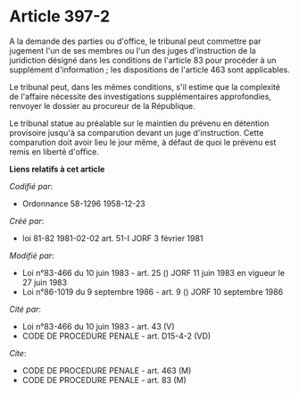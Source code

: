 # Article 397-2

A la demande des parties ou d'office, le tribunal peut commettre par jugement l'un de ses membres ou l'un des juges
d'instruction de la juridiction désigné dans les conditions de l'article 83 pour procéder à un supplément d'information ; les
dispositions de l'article 463 sont applicables.

Le tribunal peut, dans les mêmes conditions, s'il estime que la complexité de l'affaire nécessite des investigations
supplémentaires approfondies, renvoyer le dossier au procureur de la République.

Le tribunal statue au préalable sur le maintien du prévenu en détention provisoire jusqu'à sa comparution devant un juge
d'instruction. Cette comparution doit avoir lieu le jour même, à défaut de quoi le prévenu est remis en liberté d'office.

**Liens relatifs à cet article**

_Codifié par_:

  - Ordonnance 58-1296 1958-12-23

_Créé par_:

  - loi 81-82 1981-02-02 art. 51-I JORF 3 février 1981

_Modifié par_:

  - Loi n°83-466 du 10 juin 1983 - art. 25 () JORF 11 juin 1983 en vigueur le 27 juin 1983
  - Loi n°86-1019 du 9 septembre 1986 - art. 9 () JORF 10 septembre 1986

_Cité par_:

  - Loi n°83-466 du 10 juin 1983 - art. 43 (V)
  - CODE DE PROCEDURE PENALE - art. D15-4-2 (VD)

_Cite_:

  - CODE DE PROCEDURE PENALE - art. 463 (M)
  - CODE DE PROCEDURE PENALE - art. 83 (M)
